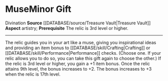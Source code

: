 ﻿---
id: '87'
item_category: Relics
name: Muse
prerequisite: The relic is 3rd level or higher.
rarity: Common
school: Divination
source: '[[DATABASE/source/Treasure Vault|Treasure Vault]]'
trait:
- '[[DATABASE/trait/Divination|Divination]]'
type: Relic Minor Gift

---
# Muse<span class="item-type">Minor Gift</span>

<span class="item-trait">Divination</span>
**Source** [[DATABASE/source/Treasure Vault|Treasure Vault]] 
**Aspect** artistry; **Prerequisite** The relic is 3rd level or higher.

---
The relic guides you in your art like a muse, giving you inspirational ideas and providing an item bonus to [[DATABASE/skill/Crafting|Crafting]] or [[DATABASE/skill/Performance|Performance]] checks. (Choose one. If your relic allows you to do so, you can take this gift again to choose the other.) If the relic is 3rd level or higher, you gain a +1 item bonus. Once the relic attains 9th level, the bonus increases to +2. The bonus increases to +3 when the relic is 17th level.